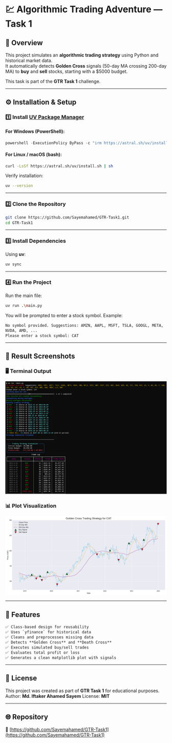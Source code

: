 
# 💹 Algorithmic Trading Adventure — Task 1

## 📘 Overview
This project simulates an **algorithmic trading strategy** using Python and historical market data.  
It automatically detects **Golden Cross** signals (50-day MA crossing 200-day MA) to **buy** and **sell** stocks, starting with a $5000 budget.

This task is part of the **GTR Task 1** challenge.

---

## ⚙️ Installation & Setup

### 1️⃣ Install [UV Package Manager](https://docs.astral.sh/uv/)

#### For **Windows (PowerShell)**:
```powershell
powershell -ExecutionPolicy ByPass -c "irm https://astral.sh/uv/install.ps1 | iex"
````

#### For **Linux / macOS (bash)**:

```bash
curl -LsSf https://astral.sh/uv/install.sh | sh
```

Verify installation:

```bash
uv --version
```

---

### 2️⃣ Clone the Repository

```bash
git clone https://github.com/Sayemahamed/GTR-Task1.git
cd GTR-Task1
```

---

### 3️⃣ Install Dependencies

Using **uv**:

```bash
uv sync 
```

---

### 4️⃣ Run the Project

Run the main file:

```bash
uv run .\main.py
```

You will be prompted to enter a stock symbol.
Example:

```
No symbol provided. Suggestions: AMZN, AAPL, MSFT, TSLA, GOOGL, META, NVDA, AMD, ...
Please enter a stock symbol: CAT
```



---

## 🧾 Result Screenshots

### 🖥️ Terminal Output

![Terminal Result](assets/terminal_result.png)

### 📊 Plot Visualization

![Trading Plot](assets/plot_result.png)


---

## 🧩 Features
```
✅ Class-based design for reusability
✅ Uses `yfinance` for historical data
✅ Cleans and preprocesses missing data
✅ Detects **Golden Cross** and **Death Cross**
✅ Executes simulated buy/sell trades
✅ Evaluates total profit or loss
✅ Generates a clean matplotlib plot with signals
```
---
## 🧾 License

This project was created as part of **GTR Task 1** for educational purposes.
Author: **Md. Iftaker Ahamed Sayem**
License: **MIT**

---

## 🌐 Repository

🔗 [https://github.com/Sayemahamed/GTR-Task1](https://github.com/Sayemahamed/GTR-Task1)
